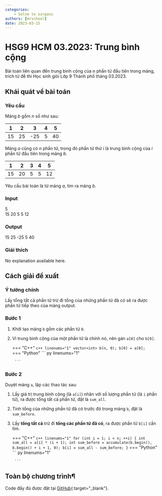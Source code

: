 ```yaml
---
categories:
    - Solve to surpass
authors: [mrschool]
date: 2023-03-15
---
```


# HSG9 HCM 03.2023: Trung bình cộng

Bài toán liên quan đến trung bình cộng của n phần tử đầu tiên trong mảng, trích từ đề thi Học sinh giỏi Lớp 9 Thành phố tháng 03.2023.

<!-- more -->

## Khái quát về bài toán

### Yêu cầu

Mảng *b* gồm *n* số như sau:  

| 1 | 2 | 3 | 4 | 5 |
|---|---|---|---|---|
| 15 | 25 | -25 | 5 | 40 |


Mảng *a* cũng có *n* phần tử, trong đó phần tử thứ *i* là trung bình cộng của *i* phần tử đầu tiên trong mảng *b*.  

| 1 | 2 | 3 | 4 | 5 |
|---|---|---|---|---|
| 15 | 20 | 5 | 5 | 12 |

Yêu cầu bài toán là từ mảng *a*, tìm ra mảng *b*.  

### Input
5  
15 20 5	5 12  

### Output
15 25 -25 5 40  

### Giải thích
No explanation available here.  

## Cách giải đề xuất

### Ý tưởng chính

Lấy tổng tất cả phần tử trừ đi tổng của những phần tử đã có sẽ ra được phần tử tiếp theo của mảng output.

### Bước 1

1. Khởi tạo mảng `b` gồm các phần tử `0`.
2. Vì trung bình cộng của một phần tử là chính nó, nên gán `a[0]` cho `b[0]`.  

    === "C++"
        ``` c++ linenums="1"
            vector<int> b(n, 0);
            b[0] = a[0];    
        ```
    === "Python"
        ``` py linenums="1"

        ```

### Bước 2

Duyệt mảng `a`, lặp các thao tác sau:  

1. Lấy giá trị trung bình cộng (là `a[i]`) nhân với số lượng phần tử (là `i` phần tử), ra được tổng tất cả phần tử, đặt là `sum_all`.  

2. Tính tổng của những phần tử đã có trước đó trong mảng `b`, đặt là `sum_before`.  

3. Lấy **tổng tất cả** trừ đi **tổng các phần tử đã có**, ra được phần tử `b[i]` cần tìm.  

    === "C++"
        ``` c++ linenums="1"
            for (int i = 1; i < n; ++i)
            {
                int sum_all = a[i] * (i + 1);
                int sum_before = accumulate(b.begin(), b.begin() + i + 1, 0);
                b[i] = sum_all - sum_before;
            }
        ```
    === "Python"
        ``` py linenums="1"

        ```

## Toàn bộ chương trình¶

Code đầy đủ được đặt tại [GitHub](https://github.com/vtchitruong/HSG-UnknownSource/tree/main/TrungBinhCong){:target="_blank"}.